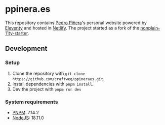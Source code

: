 # ppinera.es

This repository contains [Pedro Piñera](https://github.com/pepicrft)'s personal website powered by [Eleventy](https://www.11ty.dev/) and hosted in [Netlify](https://netlify.com).
The project started as a fork of the [nonplain-11ty-starter](https://github.com/nonplain/nonplain-11ty-starter).

## Development

### Setup

1. Clone the repository with `git clone https://github.com/craftweg/ppineraes.git`.
2. Install dependencies with `pnpm install`.
3. Dev the project with `pnpm run dev`


### System requirements

- [PNPM](https://pnpm.io): 7.14.2
- [NodeJS](https://nodejs.org): 18.11.0
